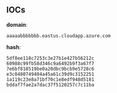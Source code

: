 
## IOCs

__domain__:

```text
aaaaabbbbbbb.eastus.cloudapp.azure.com
```
__hash__:

```text
5df8ee118c7253c3e27b1e427b56212c
60988c99fb58d346c9a6492b9f3a67f7
7e6bf818519be0a20dbc9bcb9e5728c6
e3c8480749404a45a61c39d9c3152251
1a119c23e8a71bf70c1e8edf948d5181
bddaf7fae2a7dac37f5120257c7c11ba
```